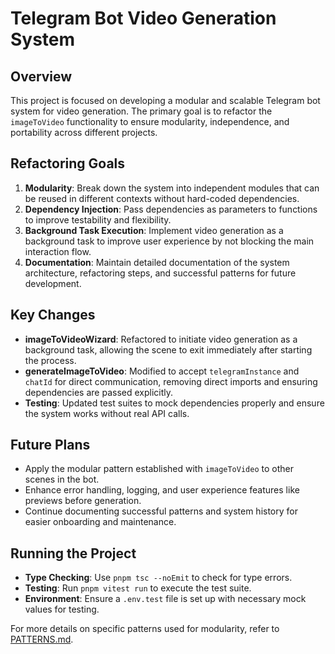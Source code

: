 # Telegram Bot Video Generation System

## Overview
This project is focused on developing a modular and scalable Telegram bot system for video generation. The primary goal is to refactor the `imageToVideo` functionality to ensure modularity, independence, and portability across different projects.

## Refactoring Goals
1. **Modularity**: Break down the system into independent modules that can be reused in different contexts without hard-coded dependencies.
2. **Dependency Injection**: Pass dependencies as parameters to functions to improve testability and flexibility.
3. **Background Task Execution**: Implement video generation as a background task to improve user experience by not blocking the main interaction flow.
4. **Documentation**: Maintain detailed documentation of the system architecture, refactoring steps, and successful patterns for future development.

## Key Changes
- **imageToVideoWizard**: Refactored to initiate video generation as a background task, allowing the scene to exit immediately after starting the process.
- **generateImageToVideo**: Modified to accept `telegramInstance` and `chatId` for direct communication, removing direct imports and ensuring dependencies are passed explicitly.
- **Testing**: Updated test suites to mock dependencies properly and ensure the system works without real API calls.

## Future Plans
- Apply the modular pattern established with `imageToVideo` to other scenes in the bot.
- Enhance error handling, logging, and user experience features like previews before generation.
- Continue documenting successful patterns and system history for easier onboarding and maintenance.

## Running the Project
- **Type Checking**: Use `pnpm tsc --noEmit` to check for type errors.
- **Testing**: Run `pnpm vitest run` to execute the test suite.
- **Environment**: Ensure a `.env.test` file is set up with necessary mock values for testing.

For more details on specific patterns used for modularity, refer to [PATTERNS.md](PATTERNS.md).
